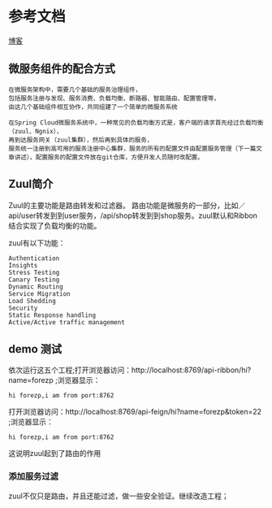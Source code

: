 # 参考文档
[博客](https://www.fangzhipeng.com/springcloud/2017/06/05/sc05-zuul.html)

## 微服务组件的配合方式

    在微服务架构中，需要几个基础的服务治理组件，
    包括服务注册与发现、服务消费、负载均衡、断路器、智能路由、配置管理等，
    由这几个基础组件相互协作，共同组建了一个简单的微服务系统

    在Spring Cloud微服务系统中，一种常见的负载均衡方式是，客户端的请求首先经过负载均衡（zuul、Ngnix），
    再到达服务网关（zuul集群），然后再到具体的服务，
    服务统一注册到高可用的服务注册中心集群，服务的所有的配置文件由配置服务管理（下一篇文章讲述），配置服务的配置文件放在git仓库，方便开发人员随时改配置。
    
## Zuul简介
Zuul的主要功能是路由转发和过滤器。
路由功能是微服务的一部分，比如／api/user转发到到user服务，/api/shop转发到到shop服务。zuul默认和Ribbon结合实现了负载均衡的功能。

zuul有以下功能：

    Authentication
    Insights
    Stress Testing
    Canary Testing
    Dynamic Routing
    Service Migration
    Load Shedding
    Security
    Static Response handling
    Active/Active traffic management
    

## demo 测试
依次运行这五个工程;打开浏览器访问：http://localhost:8769/api-ribbon/hi?name=forezp ;浏览器显示：

    hi forezp,i am from port:8762   

打开浏览器访问：http://localhost:8769/api-feign/hi?name=forezp&token=22 ;浏览器显示：

    hi forezp,i am from port:8762

这说明zuul起到了路由的作用

### 添加服务过滤
zuul不仅只是路由，并且还能过滤，做一些安全验证。继续改造工程；
